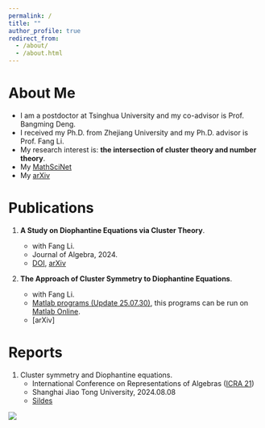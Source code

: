 ```yaml
---
permalink: /
title: ""
author_profile: true
redirect_from: 
  - /about/
  - /about.html
---
```


# About Me
* I am a postdoctor at Tsinghua University and my co-advisor is Prof. Bangming Deng.
* I received my Ph.D. from Zhejiang University and my Ph.D. advisor is Prof. Fang Li.
* My research interest is: **the intersection of cluster theory and number theory**.
* My [MathSciNet](http://mathscinet.ams.org/mathscinet/author?authorId=1584700)
* My [arXiv](http://arxiv.org/a/bao_l_3)
  

# Publications

1. **A Study on Diophantine Equations via Cluster Theory**.
   * with Fang Li.
   * Journal of Algebra, 2024.
   * [DOI](https://doi.org/10.1016/j.jalgebra.2023.10.012), [arXiv](https://arxiv.org/abs/2306.00468)

2. **The Approach of Cluster Symmetry to Diophantine Equations**.
   * with Fang Li.
   * [Matlab programs (Update 25.07.30)](/files/download.html), this programs can be run on [Matlab Online](https://matlab.mathworks.com).
   * [arXiv]


# Reports
1. Cluster symmetry and Diophantine equations.
    * International Conference on Representations of Algebras ([ICRA 21](https://icra21.sjtu.edu.cn/index.html))
    * Shanghai Jiao Tong University, 2024.08.08
    * [Sildes](https://icra21.sjtu.edu.cn/LeizhenBao.pdf) 
   







  




<a href='https://clustrmaps.com/site/1c7fb'  title='Visit tracker'><img src='//clustrmaps.com/map_v2.png?cl=ffffff&w=70&t=n&d=qZqWNuBiyn41OoIP3P6sJx91DZWl55Yw_il0itFRZ04&co=ffffff' class="transparent-image"/></a>

